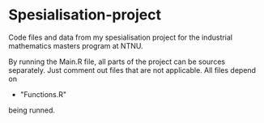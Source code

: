 # Spesialisation-project
Code files and data from my spesialisation project for the industrial mathematics masters program at NTNU. 

By running the Main.R file, all parts of the project can be sources separately. Just comment out files that are not applicable. 
All files depend on 
- "Functions.R" 

being runned. 



